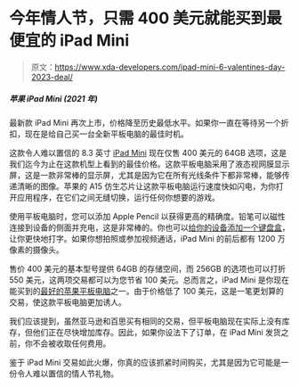 # 今年情人节，只需 400 美元就能买到最便宜的 iPad Mini

> 原文：<https://www.xda-developers.com/ipad-mini-6-valentines-day-2023-deal/>

##### 苹果 iPad Mini (2021 年)

最新款 iPad Mini 再次上市，价格降至历史最低水平。如果你一直在等待另一个折扣，现在是给自己买一台全新平板电脑的最佳时机。

这款令人难以置信的 8.3 英寸 [iPad Mini](https://www.xda-developers.com/apple-ipad-mini-6-review/) 现在仅售 400 美元的 64GB 选项，这是我们迄今为止在这款机型上看到的最佳价格。这款平板电脑采用了液态视网膜显示屏，这是一款非常棒的显示屏，尤其是因为它在所有光线条件下都非常棒，能够传递清晰的图像。苹果的 A15 仿生芯片让这款平板电脑运行速度快如闪电，为你打开应用程序，在它们之间无缝切换，运行任何你想要的游戏。

使用平板电脑时，您可以添加 Apple Pencil 以获得更高的精确度。铅笔可以磁性连接到设备的侧面并充电，这是非常棒的。你也可以[给你的设备添加一个键盘盒](https://www.xda-developers.com/best-ipad-mini-6-cases/)，让你更快地打字。如果你想拍照或参加视频通话，iPad Mini 的前后都有 1200 万像素的摄像头。

售价 400 美元的基本型号提供 64GB 的存储空间，而 256GB 的选项也可以打折 550 美元，这两项交易都可以为您节省 100 美元。总而言之，iPad Mini 是你现在能买到的[最好的苹果平板电脑](https://www.xda-developers.com/best-ipad/)之一。由于价格低了 100 美元，这是一笔更划算的交易，使这款平板电脑更加诱人。

我们应该提到，虽然亚马逊和百思买有相同的交易，但平板电脑现在实际上没有库存，但他们正在尽快增加库存。因此，如果你设法下了订单，在 iPad Mini 发货之前，你不会被收取任何费用。

鉴于 iPad Mini 交易如此火爆，你真的应该抓紧时间购买，尤其是因为它可能是一份令人难以置信的情人节礼物。